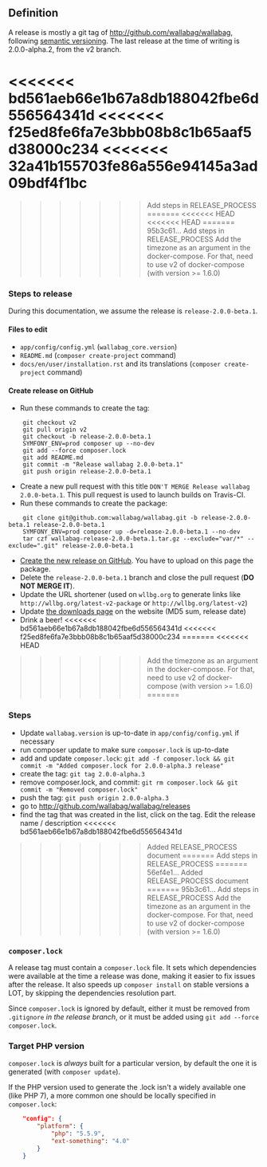 ## Definition

A release is mostly a git tag of http://github.com/wallabag/wallabag, following [semantic versioning](http://semver.org).
The last release at the time of writing is 2.0.0-alpha.2, from the v2 branch.

<<<<<<< bd561aeb66e1b67a8db188042fbe6d556564341d
<<<<<<< f25ed8fe6fa7e3bbb08b8c1b65aaf5d38000c234
<<<<<<< 32a41b155703fe86a556e94145a3ad09bdf4f1bc
=======
>>>>>>> Add steps in RELEASE_PROCESS
=======
<<<<<<< HEAD
<<<<<<< HEAD
=======
>>>>>>> 95b3c61... Add steps in RELEASE_PROCESS
>>>>>>> Add the timezone as an argument in the docker-compose. For that, need to use v2 of docker-compose (with version >= 1.6.0)
### Steps to release

During this documentation, we assume the release is `release-2.0.0-beta.1`.

#### Files to edit

- `app/config/config.yml` (`wallabag_core.version`)
- `README.md` (`composer create-project` command)
- `docs/en/user/installation.rst` and its translations (`composer create-project` command)

#### Create release on GitHub

- Run these commands to create the tag:

```
    git checkout v2
    git pull origin v2
    git checkout -b release-2.0.0-beta.1
    SYMFONY_ENV=prod composer up --no-dev
    git add --force composer.lock
    git add README.md
    git commit -m "Release wallabag 2.0.0-beta.1"
    git push origin release-2.0.0-beta.1
```

- Create a new pull request with this title `DON'T MERGE Release wallabag 2.0.0-beta.1`. This pull request is used to launch builds on Travis-CI.
- Run these commands to create the package:

```
    git clone git@github.com:wallabag/wallabag.git -b release-2.0.0-beta.1 release-2.0.0-beta.1
    SYMFONY_ENV=prod composer up -d=release-2.0.0-beta.1 --no-dev
    tar czf wallabag-release-2.0.0-beta.1.tar.gz --exclude="var/*" --exclude=".git" release-2.0.0-beta.1
```

- [Create the new release on GitHub](https://github.com/wallabag/wallabag/releases/new). You have to upload on this page the package.
- Delete the `release-2.0.0-beta.1` branch and close the pull request (**DO NOT MERGE IT**).
- Update the URL shortener (used on `wllbg.org` to generate links like `http://wllbg.org/latest-v2-package` or `http://wllbg.org/latest-v2`)
- Update [the downloads page](https://github.com/wallabag/wallabag.org/blob/master/content/pages/download.md) on the website (MD5 sum, release date)
- Drink a beer!
<<<<<<< bd561aeb66e1b67a8db188042fbe6d556564341d
<<<<<<< f25ed8fe6fa7e3bbb08b8c1b65aaf5d38000c234
=======
<<<<<<< HEAD
>>>>>>> Add the timezone as an argument in the docker-compose. For that, need to use v2 of docker-compose (with version >= 1.6.0)
=======
### Steps
- Update `wallabag.version` is up-to-date in `app/config/config.yml` if necessary
- run composer update to make sure `composer.lock` is up-to-date
- add and update `composer.lock`: `git add -f composer.lock && git commit -m "Added composer.lock for 2.0.0-alpha.3 release"`
- create the tag: `git tag 2.0.0-alpha.3`
- remove composer.lock, and commit: `git rm composer.lock && git commit -m "Removed composer.lock"`
- push the tag: `git push origin 2.0.0-alpha.3`
- go to http://github.com/wallabag/wallabag/releases
- find the tag that was created in the list, click on the tag. Edit the release name / description
<<<<<<< bd561aeb66e1b67a8db188042fbe6d556564341d
>>>>>>> Added RELEASE_PROCESS document
=======
>>>>>>> Add steps in RELEASE_PROCESS
=======
>>>>>>> 56ef4e1... Added RELEASE_PROCESS document
=======
>>>>>>> 95b3c61... Add steps in RELEASE_PROCESS
>>>>>>> Add the timezone as an argument in the docker-compose. For that, need to use v2 of docker-compose (with version >= 1.6.0)

### `composer.lock`
A release tag must contain a `composer.lock` file. It sets which dependencies were available at the time a release was done,
making it easier to fix issues after the release. It also speeds up `composer install` on stable versions a LOT, by skipping the
dependencies resolution part.

Since `composer.lock` is ignored by default, either it must be removed from `.gitignore` _in the release branch_,
or it must be added using `git add --force composer.lock`.

### Target PHP version
`composer.lock` is _always_ built for a particular version, by default the one it is generated (with `composer update`).

If the PHP version used to generate the .lock isn't a widely available one (like PHP 7), a more common one should
be locally specified in `composer.lock`:

```json
    "config": {
        "platform": {
            "php": "5.5.9",
            "ext-something": "4.0"
        }
    }
```
